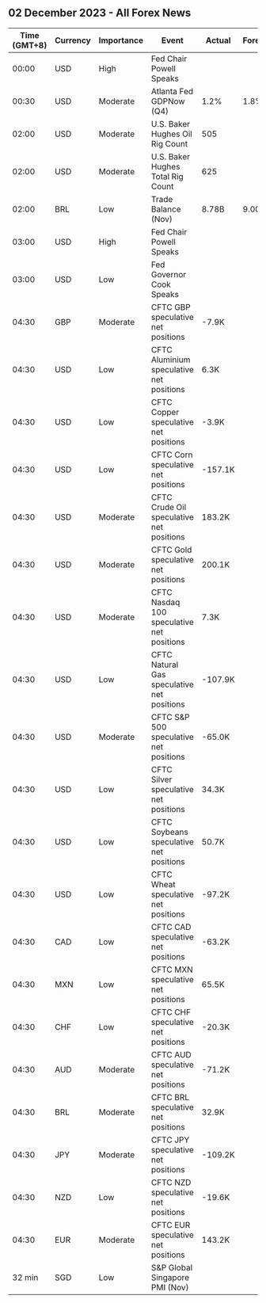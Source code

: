 ## 02 December 2023 - All Forex News

| Time (GMT+8) | Currency | Importance | Event | Actual | Forecast | Previous |
|------|----------|------------|-------|--------|----------|----------|
| 00:00 | USD | High | Fed Chair Powell Speaks |  |  |  |
| 00:30 | USD | Moderate | Atlanta Fed GDPNow (Q4) | 1.2% | 1.8% | 1.8% |
| 02:00 | USD | Moderate | U.S. Baker Hughes Oil Rig Count | 505 |  | 500 |
| 02:00 | USD | Moderate | U.S. Baker Hughes Total Rig Count | 625 |  | 622 |
| 02:00 | BRL | Low | Trade Balance (Nov) | 8.78B | 9.00B | 8.96B |
| 03:00 | USD | High | Fed Chair Powell Speaks |  |  |  |
| 03:00 | USD | Low | Fed Governor Cook Speaks |  |  |  |
| 04:30 | GBP | Moderate | CFTC GBP speculative net positions | -7.9K |  | -26.1K |
| 04:30 | USD | Low | CFTC Aluminium speculative net positions | 6.3K |  | 6.3K |
| 04:30 | USD | Low | CFTC Copper speculative net positions | -3.9K |  | -3.5K |
| 04:30 | USD | Low | CFTC Corn speculative net positions | -157.1K |  | -124.0K |
| 04:30 | USD | Moderate | CFTC Crude Oil speculative net positions | 183.2K |  | 207.3K |
| 04:30 | USD | Moderate | CFTC Gold speculative net positions | 200.1K |  | 171.7K |
| 04:30 | USD | Moderate | CFTC Nasdaq 100 speculative net positions | 7.3K |  | 5.0K |
| 04:30 | USD | Low | CFTC Natural Gas speculative net positions | -107.9K |  | -120.3K |
| 04:30 | USD | Moderate | CFTC S&P 500 speculative net positions | -65.0K |  | -80.1K |
| 04:30 | USD | Low | CFTC Silver speculative net positions | 34.3K |  | 27.5K |
| 04:30 | USD | Low | CFTC Soybeans speculative net positions | 50.7K |  | 73.8K |
| 04:30 | USD | Low | CFTC Wheat speculative net positions | -97.2K |  | -77.5K |
| 04:30 | CAD | Low | CFTC CAD speculative net positions | -63.2K |  | -65.4K |
| 04:30 | MXN | Low | CFTC MXN speculative net positions | 65.5K |  | 58.9K |
| 04:30 | CHF | Low | CFTC CHF speculative net positions | -20.3K |  | -19.0K |
| 04:30 | AUD | Moderate | CFTC AUD speculative net positions | -71.2K |  | -78.0K |
| 04:30 | BRL | Moderate | CFTC BRL speculative net positions | 32.9K |  | 33.9K |
| 04:30 | JPY | Moderate | CFTC JPY speculative net positions | -109.2K |  | -105.5K |
| 04:30 | NZD | Low | CFTC NZD speculative net positions | -19.6K |  | -16.9K |
| 04:30 | EUR | Moderate | CFTC EUR speculative net positions | 143.2K |  | 129.7K |
| 32 min | SGD | Low | S&P Global Singapore PMI (Nov) |  |  | 50.2 |
